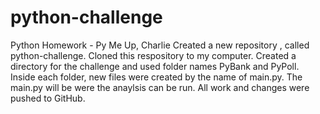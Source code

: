 # python-challenge
Python Homework - Py Me Up, Charlie
Created a new repository , called python-challenge.
Cloned this respository to my computer.
Created a directory for the challenge and used folder names PyBank and PyPoll.
Inside each folder, new files were created by the name of main.py.
The main.py will be were the anaylsis can be run.
All work and changes were pushed to GitHub.